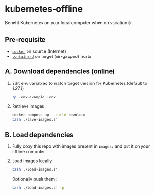 # kubernetes-offline

Benefit Kubernetes on your local computer when on vacation ✈️

## Pre-requisite

- [`docker`](https://docs.docker.com/engine/install/) on source (Internet)
- [`containerd`](https://github.com/containerd/containerd/blob/main/docs/getting-started.md) on target (air-gapped) hosts

## A. Download dependencies (online)

1. Edit env variables to match target version for Kubernetes (default to _1.27.1_)

    ```bash
    cp .env.example .env
    ```

2. Retrieve images

    ```bash
    docker-compose up --build download
    bash ./save-images.sh
    ```

## B. Load dependencies

1. Fully copy this repo with images present in `images/` and put it on your offline computer

2. Load images locally

    ```bash
    bash ./load-images.sh
    ```

    Optionally push them :

    ```bash
    bash ./load-images.sh -p
    ```
